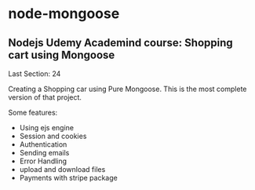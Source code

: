 # node-mongoose
## Nodejs Udemy Academind course: Shopping cart using Mongoose

Last Section: 24


Creating a Shopping car using Pure Mongoose.
This is the most complete version of that project.

Some features:
- Using ejs engine
- Session and cookies
- Authentication
- Sending emails
- Error Handling
- upload and download files
- Payments with stripe package



